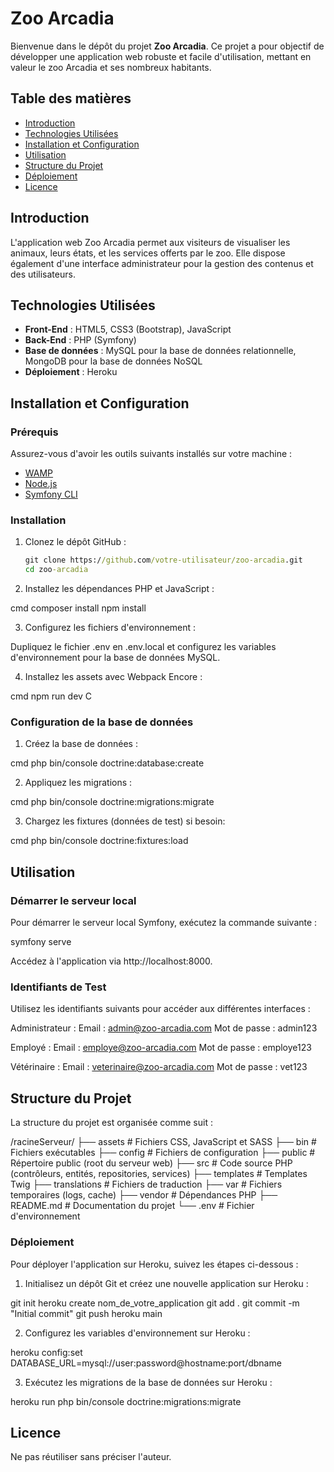 # Zoo Arcadia

Bienvenue dans le dépôt du projet **Zoo Arcadia**. Ce projet a pour objectif de développer une application web robuste et facile d'utilisation, mettant en valeur le zoo Arcadia et ses nombreux habitants.

## Table des matières

- [Introduction](#introduction)
- [Technologies Utilisées](#technologies-utilisées)
- [Installation et Configuration](#installation-et-configuration)
- [Utilisation](#utilisation)
- [Structure du Projet](#structure-du-projet)
- [Déploiement](#déploiement)
- [Licence](#licence)

## Introduction

L'application web Zoo Arcadia permet aux visiteurs de visualiser les animaux, leurs états, et les services offerts par le zoo. Elle dispose également d'une interface administrateur pour la gestion des contenus et des utilisateurs.

## Technologies Utilisées

- **Front-End** : HTML5, CSS3 (Bootstrap), JavaScript
- **Back-End** : PHP (Symfony)
- **Base de données** : MySQL pour la base de données relationnelle, MongoDB pour la base de données NoSQL
- **Déploiement** : Heroku

## Installation et Configuration

### Prérequis

Assurez-vous d'avoir les outils suivants installés sur votre machine :
- [WAMP](https://www.wampserver.com/en/)
- [Node.js](https://nodejs.org/)
- [Symfony CLI](https://symfony.com/download)

### Installation

1. Clonez le dépôt GitHub :
   ```cmd
   git clone https://github.com/votre-utilisateur/zoo-arcadia.git
   cd zoo-arcadia


2. Installez les dépendances PHP et JavaScript :

cmd
composer install
npm install

3. Configurez les fichiers d'environnement :

Dupliquez le fichier .env en .env.local et configurez les variables d'environnement pour la base de données MySQL.

4. Installez les assets avec Webpack Encore :

cmd
npm run dev
C

### Configuration de la base de données

1. Créez la base de données :

cmd
php bin/console doctrine:database:create

2. Appliquez les migrations :

cmd
php bin/console doctrine:migrations:migrate

3. Chargez les fixtures (données de test) si besoin:

cmd
php bin/console doctrine:fixtures:load

## Utilisation

### Démarrer le serveur local

Pour démarrer le serveur local Symfony, exécutez la commande suivante :

symfony serve

Accédez à l'application via http://localhost:8000.

### Identifiants de Test

Utilisez les identifiants suivants pour accéder aux différentes interfaces :

Administrateur :
Email : admin@zoo-arcadia.com
Mot de passe : admin123

Employé :
Email : employe@zoo-arcadia.com
Mot de passe : employe123

Vétérinaire :
Email : veterinaire@zoo-arcadia.com
Mot de passe : vet123

## Structure du Projet

La structure du projet est organisée comme suit :


/racineServeur/
├── assets          # Fichiers CSS, JavaScript et SASS
├── bin             # Fichiers exécutables
├── config          # Fichiers de configuration
├── public          # Répertoire public (root du serveur web)
├── src             # Code source PHP (contrôleurs, entités, repositories, services)
├── templates       # Templates Twig
├── translations    # Fichiers de traduction
├── var             # Fichiers temporaires (logs, cache)
├── vendor          # Dépendances PHP
├── README.md       # Documentation du projet
└── .env            # Fichier d'environnement

### Déploiement

Pour déployer l'application sur Heroku, suivez les étapes ci-dessous :

1. Initialisez un dépôt Git et créez une nouvelle application sur Heroku :

git init
heroku create nom_de_votre_application
git add .
git commit -m "Initial commit"
git push heroku main

2. Configurez les variables d'environnement sur Heroku :

heroku config:set DATABASE_URL=mysql://user:password@hostname:port/dbname

3. Exécutez les migrations de la base de données sur Heroku :

heroku run php bin/console doctrine:migrations:migrate

## Licence
Ne pas réutiliser sans préciser l'auteur.